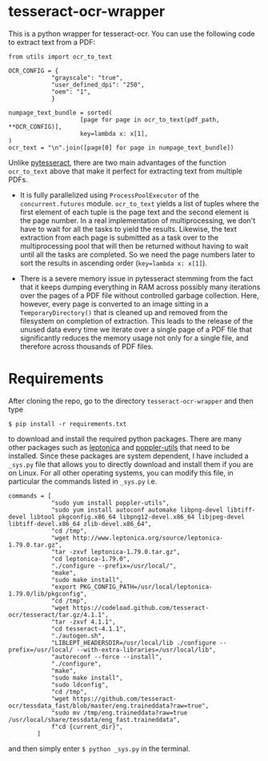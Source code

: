 # tesseract-ocr-wrapper
This is a python wrapper for tesseract-ocr. You can use the following code to extract text from a PDF:


```
from utils import ocr_to_text

OCR_CONFIG = {
            "grayscale": "true",
            "user_defined_dpi": "250",
            "oem": "1",
            }

numpage_text_bundle = sorted(
                    [page for page in ocr_to_text(pdf_path, **OCR_CONFIG)],
                    key=lambda x: x[1],
)
ocr_text = "\n".join([page[0] for page in numpage_text_bundle])
```

Unlike [pytesseract](https://pypi.org/project/pytesseract/), there are two main advantages of the function `ocr_to_text` above
that make it perfect for extracting text from multiple PDFs.

* It is fully parallelized using `ProcessPoolExecutor` of the `concurrent.futures` module. `ocr_to_text` yields
a list of tuples where the first element of each tuple is the page text and the second element is the page number. In a real implementation of multiprocessing, we don't have to wait for all the tasks to yield the results. Likewise, the text extraction from each page is submitted as a task over to the multiprocessing pool that will then be returned without having to wait until all the tasks are completed. So we need the page numbers later to sort the results in ascending order (`key=lambda x: x[1]`).

* There is a severe memory issue in pytesseract stemming from the fact that it keeps dumping everything in RAM across possibly many iterations over the pages of a PDF file without controlled garbage collection. Here, however, every page is converted to an image sitting in a `TemporaryDirectory()` that is cleaned up and removed from the filesystem on completion of extraction. This leads to the release of the unused data every time we iterate over a single page of a PDF file that significantly reduces the memory usage not only for a single file, and therefore across thousands of PDF files. 


# Requirements

After cloning the repo, go to the directory `tesseract-ocr-wrapper` and then type
```
$ pip install -r requirements.txt
```
to download and install the required python packages. There are many other packages such as [leptonica](https://github.com/DanBloomberg/leptonica) and [poppler-utils](https://www.mankier.com/package/poppler-utils) that need to be installed.
Since these packages are system dependent, I have included a `_sys.py` file that allows you 
to directly download and install them if you are on Linux. For all other operating systems, you can modify this file, in particular the commands listed in `_sys.py` i.e.

```
commands = [
            "sudo yum install poppler-utils",
            "sudo yum install autoconf automake libpng-devel libtiff-devel libtool pkgconfig.x86_64 libpng12-devel.x86_64 libjpeg-devel libtiff-devel.x86_64 zlib-devel.x86_64",
            "cd /tmp",
            "wget http://www.leptonica.org/source/leptonica-1.79.0.tar.gz",
            "tar -zxvf leptonica-1.79.0.tar.gz",
            "cd leptonica-1.79.0",
            "./configure --prefix=/usr/local/",
            "make",
            "sudo make install",
            "export PKG_CONFIG_PATH=/usr/local/leptonica-1.79.0/lib/pkgconfig",
            "cd /tmp",
            "wget https://codeload.github.com/tesseract-ocr/tesseract/tar.gz/4.1.1",
            "tar -zxvf 4.1.1",
            "cd tesseract-4.1.1",
            "./autogen.sh",
            "LIBLEPT_HEADERSDIR=/usr/local/lib ./configure --prefix=/usr/local/ --with-extra-libraries=/usr/local/lib",
            "autoreconf --force --install",
            "./configure",
            "make",
            "sudo make install",
            "sudo ldconfig",
            "cd /tmp",
            "wget https://github.com/tesseract-ocr/tessdata_fast/blob/master/eng.traineddata?raw=true",
            "sudo mv /tmp/eng.traineddata?raw=true /usr/local/share/tessdata/eng_fast.traineddata",
            f"cd {current_dir}",
        ]
```
and then simply enter `$ python _sys.py` in the terminal. 
